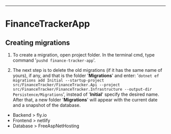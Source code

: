 <hr />

# FinanceTrackerApp

<h2>Creating migrations</h2>

1. To create a migration, open project folder. In the terminal cmd, type command '<code>pushd finance-tracker-app</code>'.

2. The next step is to delete the old migrations (if it has the same name of yours), if any, and that is the folder '<b>Migrations</b>' and enter:
'<code>dotnet ef migrations add Initial --startup-project src/FinanceTracker/FinanceTracker.Api --project src/FinanceTracker/FinanceTracker.Infrastructure --output-dir Persistence/Migrations</code>', instead of '<b>Initial</b>' specify the desired name. After that, a new folder '<b>Migrations</b>' will appear with the current date and a snapshot of the database.

- Backend > fly.io
- Frontend > netlify
- Database > FreeAspNetHosting